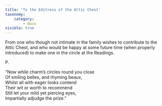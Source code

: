 ```yaml
---
title: 'To the Editress of the Attic Chest'
taxonomy:
    category:
        - docs
visible: true
---
```


From one who though not intimate in the family wishes to contribute to the Attic Chest, and who would be happy at some future time (when properly introduced) to make one in the circle at the Readings.

P.

“Now while charm’s circles round you close  
Of smiling belles, and rhyming beaux,  
Whilst all with eager looks contend  
Their wit or worth to recommend  
Still let your mild yet piercing eyes,  
Impartially adjudge the prize.”  